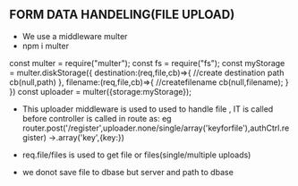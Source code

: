 ## FORM DATA HANDELING(FILE UPLOAD)
- We use a middleware multer 
- npm i multer

const multer = require("multer");
const fs = require("fs");
const myStorage = multer.diskStorage({
    destination:(req,file,cb)=>{
        //create destination path
        cb(null,path)
    },
    filename:(req,file,cb)=>{
        //createfilename
        cb(null,filename);
    }
})
const uploader = multer({storage:myStorage});

- This uploader middleware is used to used to handle file , IT is called before controller is called in route as:
    eg router.post('/register',uploader.none/single/array('keyforfile'),authCtrl.register)
    ->.array('key',{key:})
- req.file/files  is used to get file or files(single/multiple uploads)

- we donot save file to dbase but server and path to dbase